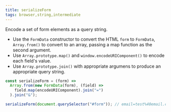 ```yaml
---
title: serializeForm
tags: browser,string,intermediate
---
```


Encode a set of form elements as a query string.

- Use the `FormData` constructor to convert the HTML `form` to `FormData`, `Array.from()` to convert to an array, passing a map function as the second argument.
- Use `Array.prototype.map()` and `window.encodeURIComponent()` to encode each field's value.
- Use `Array.prototype.join()` with appropriate argumens to produce an appropriate query string.

```js
const serializeForm = (form) =>
  Array.from(new FormData(form), (field) =>
    field.map(encodeURIComponent).join("=")
  ).join("&");
```

```js
serializeForm(document.querySelector("#form")); // email=test%40email.com&name=Test%20Name
```
